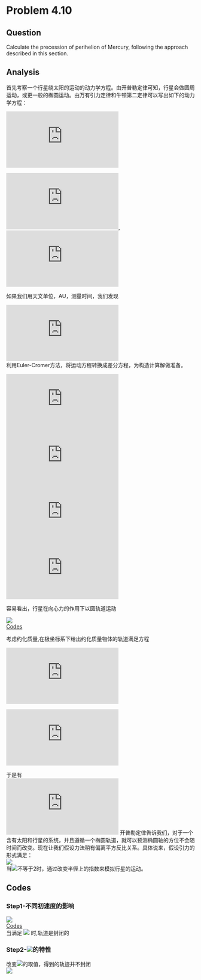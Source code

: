 # Problem 4.10  

## Question
Calculate the precession of perihelion of Mercury, following the approach described in this section.

## Analysis
首先考察一个行星绕太阳的运动的动力学方程。由开普勒定律可知，行星会做圆周运动，或更一般的椭圆运动。由万有引力定律和牛顿第二定律可以写出如下的动力学方程：

![](http://latex.codecogs.com/png.latex?F_G=%5Cfrac%7BG%20M_S%20M_E%7D%7Br%5E2%7D)  

![](http://latex.codecogs.com/png.latex?%5Cfrac%7Bdv_x%7D%7Bdt%7D=-%5Cfrac%7BGM_s%20M_E%20x%7D%7Br%5E3%7D),
![](http://latex.codecogs.com/png.latex?%5Cfrac%7Bdv_y%7D%7Bdt%7D=-%5Cfrac%7BGM_s%20y%7D%7Br%5E3%7D)  

如果我们用天文单位，AU，测量时间，我们发现  

![](http://latex.codecogs.com/png.latex?G%20M_S=v%5E2%20r=4%20%5Cpi%5E2%20%20AU%5E2/yr%5E2)  
利用Euler-Cromer方法，将运动方程转换成差分方程，为构造计算解做准备。  

![](http://latex.codecogs.com/png.latex?v_%7Bx,i+1%7D=v_%7Bx,i%7D-%5Cfrac%7B4%5Cpi%5E2%20x_i%7D%7Br_i%5E3%7D%5CDelta%20t)  
![](http://latex.codecogs.com/png.latex?x_%7Bi+1%7D=x_i%20+v_%7Bx,i+1%7D%5CDelta%20t)  
![](http://latex.codecogs.com/png.latex?v_%7By,i+1%7D=v_%7By,i%7D-%5Cfrac%7B4%5Cpi%5E2%20y_i%7D%7Br_i%5E3%7D%5CDelta%20t)  
![](http://latex.codecogs.com/png.latex?y_%7Bi+1%7D=y_i+v_%7By,i+1%7D%5CDelta%20t)  

容易看出，行星在向心力的作用下以圆轨道运动  

![](http://upload-images.jianshu.io/upload_images/3771733-3ed067606e468e7c.png?imageMogr2/auto-orient/strip%7CimageView2/2/w/1240)  
[Codes](https://github.com/Monotone1997/computationalphysics_N2015301020041/blob/master/Exercise_10/Mercury.py)

考虑约化质量,在极坐标系下给出约化质量物体的轨道满足方程  

![](http://latex.codecogs.com/png.latex?%5Cmu%5Cequiv%20%5Cfrac%7Bm1m2%7D%7Bm1+m2%7D)  

![](http://latex.codecogs.com/png.latex?%5Cfrac%7Bd%5E2%7D%7Bdt%20%5E2%7D%20(%5Cfrac%7B1%7D%7Br%7D)+%5Cfrac%7B1%7D%7Br%7D=-%5Cfrac%7B%5Cmu%20r%5E2%7D%7BL%5E2%7D%20F(r))  

于是有  
![](http://latex.codecogs.com/png.latex?r=(%5Cfrac%7BL%5E2%7D%7B%5Cmu%20G%20M_s%20M_P%7D%20)%5Cfrac%7B1%7D%7B1-e%20cos%5Ctheta%20%7D)  
开普勒定律告诉我们，对于一个含有太阳和行星的系统，并且遵循一个椭圆轨道，就可以预测椭圆轴的方位不会随时间而改变。现在让我们假设力法稍有偏离平方反比关系。具体说来，假设引力的形式满足：  
![](http://latex.codecogs.com/png.latex?F_G=\frac{G%20M_S%20M_E}{r^\beta})  
当![](http://latex.codecogs.com/png.latex?\beta)不等于2时，通过改变半径上的指数来模拟行星的运动。

## Codes
### Step1-不同初速度的影响
![](https://github.com/Monotone1997/computationalphysics_N2015301020041/blob/master/Exercise_10/QQ%E6%88%AA%E5%9B%BE20171201233455.jpg)  
[Codes](https://github.com/Monotone1997/computationalphysics_N2015301020041/blob/master/Exercise_10/Mercury2.py)  
当满足
![](http://latex.codecogs.com/png.latex?v=v_{0}=\sqrt{\frac{GM_S(1-e)}{a(1+e)}})
时,轨道是封闭的

### Step2-![](http://latex.codecogs.com/png.latex?\beta)的特性
改变![](http://latex.codecogs.com/png.latex?\beta)的取值，得到的轨迹并不封闭  
![](http://static.zybuluo.com/zy-0815/p0lkkvbaf8ul1574zzewvigq/11.png)
